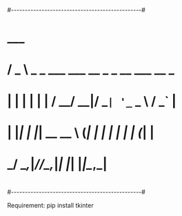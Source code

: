 #-----------------------------------------------#
#   ___                                         #
#  / _ \ _   _ ___ ___  __ _ _ __ ___   __ _    #
# | | | | | | / __/ __|/ _` | '_ ` _ \ / _` |   #
# | |_| | |_| \__ \__ \ (_| | | | | | | (_| |   #
#  \___/ \__,_|___/___/\__,_|_| |_| |_|\__,_|   #
#                                               #
#-----------------------------------------------#

Requirement: 
pip install tkinter
